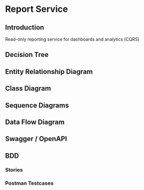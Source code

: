 # Report Service

## Introduction

Read-only reporting service for dashboards and analytics (CQRS)

## Decision Tree

## Entity Relationship Diagram

## Class Diagram

## Sequence Diagrams

## Data Flow Diagram

## Swagger / OpenAPI

## BDD

### Stories

### Postman Testcases

